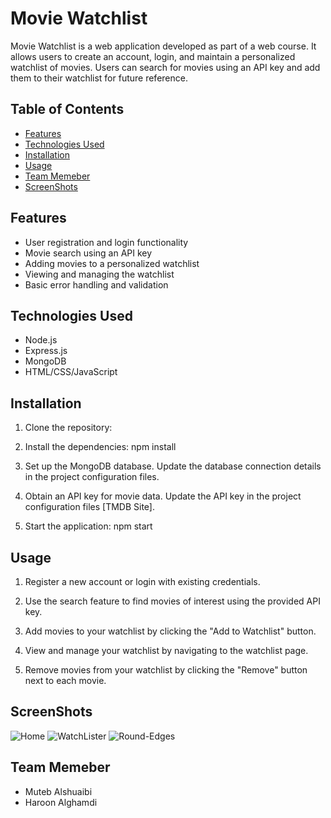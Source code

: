 # Movie Watchlist


Movie Watchlist is a web application developed as part of a web course. It allows users to create an account, login, and maintain a personalized watchlist of movies. Users can search for movies using an API key and add them to their watchlist for future reference.

## Table of Contents

- [Features](#features)
- [Technologies Used](#technologies-used)
- [Installation](#installation)
- [Usage](#usage)
- [Team Memeber](#team-memeber)
- [ScreenShots](#screenshots)

## Features

- User registration and login functionality
- Movie search using an API key
- Adding movies to a personalized watchlist
- Viewing and managing the watchlist
- Basic error handling and validation

## Technologies Used

- Node.js
- Express.js
- MongoDB
- HTML/CSS/JavaScript

## Installation

1. Clone the repository:


2. Install the dependencies:
npm install



3. Set up the MongoDB database. Update the database connection details in the project configuration files.

4. Obtain an API key for movie data. Update the API key in the project configuration files [TMDB Site].

5. Start the application:
npm start


## Usage

1. Register a new account or login with existing credentials.

2. Use the search feature to find movies of interest using the provided API key.

3. Add movies to your watchlist by clicking the "Add to Watchlist" button.

4. View and manage your watchlist by navigating to the watchlist page.

5. Remove movies from your watchlist by clicking the "Remove" button next to each movie.

## ScreenShots

![Home](https://github.com/Mt3bz/WatchLister/assets/60493146/bb5d2635-c852-4b4d-8052-78ad82d1dd3c)
![WatchLister](https://github.com/Mt3bz/WatchLister/assets/60493146/dec2ffcf-0396-40dc-b48f-38054f925f5d)
![Round-Edges](https://github.com/Mt3bz/WatchLister/assets/60493146/eb7d91d9-97b9-4940-937f-51c465b32b74)

## Team Memeber
- Muteb Alshuaibi
- Haroon Alghamdi
